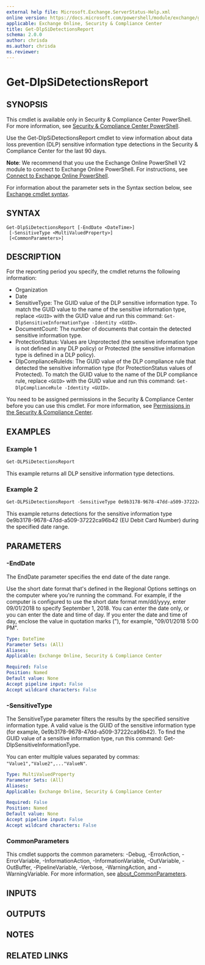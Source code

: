 ```yaml
---
external help file: Microsoft.Exchange.ServerStatus-Help.xml
online version: https://docs.microsoft.com/powershell/module/exchange/get-dlpsidetectionsreport
applicable: Exchange Online, Security & Compliance Center
title: Get-DlpSiDetectionsReport
schema: 2.0.0
author: chrisda
ms.author: chrisda
ms.reviewer:
---
```


# Get-DlpSiDetectionsReport

## SYNOPSIS
This cmdlet is available only in Security & Compliance Center PowerShell. For more information, see [Security & Compliance Center PowerShell](https://docs.microsoft.com/powershell/exchange/scc-powershell).

Use the Get-DlpSiDetectionsReport cmdlet to view information about data loss prevention (DLP) sensitive information type detections in the Security & Compliance Center for the last 90 days.

**Note**: We recommend that you use the Exchange Online PowerShell V2 module to connect to Exchange Online PowerShell. For instructions, see [Connect to Exchange Online PowerShell](https://docs.microsoft.com/powershell/exchange/connect-to-exchange-online-powershell).

For information about the parameter sets in the Syntax section below, see [Exchange cmdlet syntax](https://docs.microsoft.com/powershell/exchange/exchange-cmdlet-syntax).

## SYNTAX

```
Get-DlpSiDetectionsReport [-EndDate <DateTime>]
 [-SensitiveType <MultiValuedProperty>]
 [<CommonParameters>]
```

## DESCRIPTION
For the reporting period you specify, the cmdlet returns the following information:

- Organization
- Date
- SensitiveType: The GUID value of the DLP sensitive information type. To match the GUID value to the name of the sensitive information type, replace `<GUID>` with the GUID value and run this command: `Get-DlpSensitiveInformationType -Identity <GUID>`.
- DocumentCount: The number of documents that contain the detected sensitive information type.
- ProtectionStatus: Values are Unprotected (the sensitive information type is not defined in any DLP policy) or Protected (the sensitive information type is defined in a DLP policy).
- DlpComplianceRuleIds: The GUID value of the DLP compliance rule that detected the sensitive information type (for ProtectionStatus values of Protected). To match the GUID value to the name of the DLP compliance rule, replace `<GUID>` with the GUID value and run this command: `Get-DlpComplianceRule -Identity <GUID>`.

You need to be assigned permissions in the Security & Compliance Center before you can use this cmdlet. For more information, see [Permissions in the Security & Compliance Center](https://docs.microsoft.com/microsoft-365/security/office-365-security/permissions-in-the-security-and-compliance-center).

## EXAMPLES

### Example 1
```powershell
Get-DLPSiDetectionsReport
```

This example returns all DLP sensitive information type detections.

### Example 2
```powershell
Get-DLPSiDetectionsReport -SensitiveType 0e9b3178-9678-47dd-a509-37222ca96b42 -EndDate 4/8/2019
```

This example returns detections for the sensitive information type 0e9b3178-9678-47dd-a509-37222ca96b42 (EU Debit Card Number) during the specified date range.

## PARAMETERS

### -EndDate
The EndDate parameter specifies the end date of the date range.

Use the short date format that's defined in the Regional Options settings on the computer where you're running the command. For example, if the computer is configured to use the short date format mm/dd/yyyy, enter 09/01/2018 to specify September 1, 2018. You can enter the date only, or you can enter the date and time of day. If you enter the date and time of day, enclose the value in quotation marks ("), for example, "09/01/2018 5:00 PM".

```yaml
Type: DateTime
Parameter Sets: (All)
Aliases:
Applicable: Exchange Online, Security & Compliance Center

Required: False
Position: Named
Default value: None
Accept pipeline input: False
Accept wildcard characters: False
```

### -SensitiveType
The SensitiveType parameter filters the results by the specified sensitive information type. A valid value is the GUID of the sensitive information type (for example, 0e9b3178-9678-47dd-a509-37222ca96b42). To find the GUID value of a sensitive information type, run this command: Get-DlpSensitiveInformationType.

You can enter multiple values separated by commas: `"Value1","Value2",..."ValueN"`.

```yaml
Type: MultiValuedProperty
Parameter Sets: (All)
Aliases:
Applicable: Exchange Online, Security & Compliance Center

Required: False
Position: Named
Default value: None
Accept pipeline input: False
Accept wildcard characters: False
```

### CommonParameters
This cmdlet supports the common parameters: -Debug, -ErrorAction, -ErrorVariable, -InformationAction, -InformationVariable, -OutVariable, -OutBuffer, -PipelineVariable, -Verbose, -WarningAction, and -WarningVariable. For more information, see [about_CommonParameters](https://go.microsoft.com/fwlink/p/?LinkID=113216).

## INPUTS

###  

## OUTPUTS

###  

## NOTES

## RELATED LINKS
